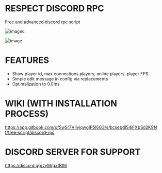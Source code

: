 # RESPECT DISCORD RPC
Free and advanced discord rpc script

![imagec](https://github.com/respectdevelopment/rd_DiscordRPC/assets/143709835/1c2ff10b-2e9a-4b29-b50c-cf66e3e3bf9d)

![image](https://github.com/respectdevelopment/rd_DiscordRPC/assets/143709835/7c9de619-4e88-486a-a0cb-518d355e7afb)

# FEATURES

- Show player id, max connections players, online players, player FPS
- Simple edit message in config via replacements
- Optimalization to 0.0ms

# WIKI (WITH INSTALLATION PROCESS)
https://app.gitbook.com/o/5wSr7ViIyiqwgIP5I6G3/s/bcsebdI54iFXbSd2K9Nt/free-script/discord-rpc

# DISCORD SERVER FOR SUPPORT
https://discord.gg/zyMrgxtBtM

